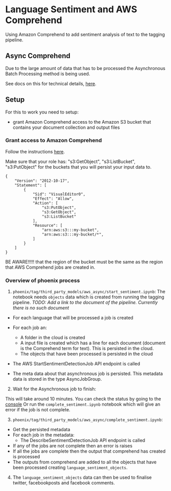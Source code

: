 # Language Sentiment and AWS Comprehend

Using Amazon Comprehend to add sentiment analysis of text to the tagging pipeline.

## Async Comprehend
Due to the large amount of data that has to be processed the Asynchronous Batch Processing method is being used.

See docs on this for technical details, [here](https://docs.aws.amazon.com/comprehend/latest/dg/how-async.html).

## Setup
For this to work you need to setup:
- grant Amazon Comprehend access to the Amazon S3 bucket that contains your document collection and output files

### Grant access to Amazon Comprehend
Follow the instructions [here](https://docs.aws.amazon.com/comprehend/latest/dg/access-control-managing-permissions.html#auth-role-permissions).

Make sure that your role has: "s3:GetObject", "s3:ListBucket", "s3:PutObject" for the buckets that you will persist your input data to.
```
{
    "Version": "2012-10-17",
    "Statement": [
        {
            "Sid": "VisualEditor0",
            "Effect": "Allow",
            "Action": [
                "s3:PutObject",
                "s3:GetObject",
                "s3:ListBucket"
            ],
            "Resource": [
                "arn:aws:s3:::my-bucket",
                "arn:aws:s3:::my-bucket/*",
            ]
        }
    ]
}
```


BE AWARE!!!!! that the region of the bucket must be the same as the region that AWS Comprehend jobs are created in.

### Overview of phoenix process
1. `phoenix/tag/third_party_models/aws_async/start_sentiment.ipynb`:
The notebook needs `objects` data which is created from running the tagging pipeline.
*TODO: Add a link to the document of the pipeline. Currently there is no such document*

- For each language that will be processed a job is created
- For each job an:
  - A folder in the cloud is created
  - A input file is created which has a line for each document (document is the Comprehend term for text). This is persisted in the cloud.
  - The objects that have been processed is persisted in the cloud

- The AWS StartSentimentDetectionJob API endpoint is called
- The meta data about that asynchronous job is persisted. This metadata data is stored in the type AsyncJobGroup.

2. Wait for the Asynchronous job to finish:

This will take around 10 minutes.
You can check the status by going to the [console](https://eu-central-1.console.aws.amazon.com/comprehend/v2/home?region=eu-central-1#analysis)
Or run the `complete_sentiment.ipynb` notebook which will give an error if the job is not complete.

3. `phoenix/tag/third_party_models/aws_async/complete_sentiment.ipynb`:

- Get the persisted metadata
- For each job in the metadata:
  - The DescribeSentimentDetectionJob API endpoint is called
- If any of the jobs are not complete then an error is raises
- If all the jobs are complete then the output that comprehend has created is processed
- The outputs from comprehend are added to all the objects that have been processed creating `language_sentiment_objects`.

4. The `language_sentiment_objects` data can then be used to finalise twitter, facebookposts and facebook comments.
